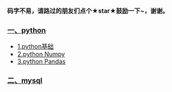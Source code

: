 **码字不易，请路过的朋友们点个★star★鼓励一下~，谢谢。**
### [一、python](https://github.com/WuZongYun/bigdata_study/tree/main/python)
* [1.python基础](https://github.com/WuZongYun/bigdata_study/tree/main/python/python%E5%9F%BA%E7%A1%80)
* [2.python Numpy](https://github.com/WuZongYun/bigdata_study/tree/main/python/pythonNumpy)
* [3.python Pandas](https://github.com/WuZongYun/bigdata_study/tree/main/python/pythonPandas)

### [二、mysql](https://github.com/WuZongYun/bigdata_study/tree/main/python)

